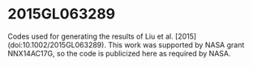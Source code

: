 # 2015GL063289
Codes used for generating the results of Liu et al. [2015] (doi:10.1002/2015GL063289).
This work was supported by NASA grant NNX14AC17G, so the code is publicized here as required by NASA.
